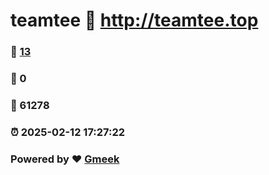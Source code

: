 # teamtee :link: http://teamtee.top 
### :page_facing_up: [13](http://teamtee.top/tag.html) 
### :speech_balloon: 0 
### :hibiscus: 61278 
### :alarm_clock: 2025-02-12 17:27:22 
### Powered by :heart: [Gmeek](https://github.com/Meekdai/Gmeek)
